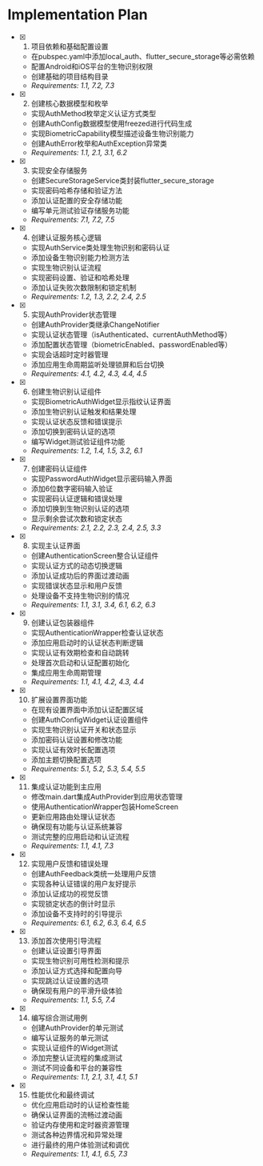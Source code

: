 # Implementation Plan

- [x] 1. 项目依赖和基础配置设置
  - 在pubspec.yaml中添加local_auth、flutter_secure_storage等必需依赖
  - 配置Android和iOS平台的生物识别权限
  - 创建基础的项目结构目录
  - _Requirements: 1.1, 7.2, 7.3_

- [x] 2. 创建核心数据模型和枚举
  - 实现AuthMethod枚举定义认证方式类型
  - 创建AuthConfig数据模型使用freezed进行代码生成
  - 实现BiometricCapability模型描述设备生物识别能力
  - 创建AuthError枚举和AuthException异常类
  - _Requirements: 1.1, 2.1, 3.1, 6.2_

- [x] 3. 实现安全存储服务
  - 创建SecureStorageService类封装flutter_secure_storage
  - 实现密码哈希存储和验证方法
  - 添加认证配置的安全存储功能
  - 编写单元测试验证存储服务功能
  - _Requirements: 7.1, 7.2, 7.5_

- [x] 4. 创建认证服务核心逻辑
  - 实现AuthService类处理生物识别和密码认证
  - 添加设备生物识别能力检测方法
  - 实现生物识别认证流程
  - 实现密码设置、验证和哈希处理
  - 添加认证失败次数限制和锁定机制
  - _Requirements: 1.2, 1.3, 2.2, 2.4, 2.5_

- [x] 5. 实现AuthProvider状态管理
  - 创建AuthProvider类继承ChangeNotifier
  - 实现认证状态管理（isAuthenticated、currentAuthMethod等）
  - 添加配置状态管理（biometricEnabled、passwordEnabled等）
  - 实现会话超时定时器管理
  - 添加应用生命周期监听处理锁屏和后台切换
  - _Requirements: 4.1, 4.2, 4.3, 4.4, 4.5_

- [x] 6. 创建生物识别认证组件
  - 实现BiometricAuthWidget显示指纹认证界面
  - 添加生物识别认证触发和结果处理
  - 实现认证状态反馈和错误提示
  - 添加切换到密码认证的选项
  - 编写Widget测试验证组件功能
  - _Requirements: 1.2, 1.4, 1.5, 3.2, 6.1_

- [x] 7. 创建密码认证组件
  - 实现PasswordAuthWidget显示密码输入界面
  - 添加6位数字密码输入验证
  - 实现密码认证逻辑和错误处理
  - 添加切换到生物识别认证的选项
  - 显示剩余尝试次数和锁定状态
  - _Requirements: 2.1, 2.2, 2.3, 2.4, 2.5, 3.3_

- [x] 8. 实现主认证界面
  - 创建AuthenticationScreen整合认证组件
  - 实现认证方式的动态切换逻辑
  - 添加认证成功后的界面过渡动画
  - 实现错误状态显示和用户反馈
  - 处理设备不支持生物识别的情况
  - _Requirements: 1.1, 3.1, 3.4, 6.1, 6.2, 6.3_

- [x] 9. 创建认证包装器组件
  - 实现AuthenticationWrapper检查认证状态
  - 添加应用启动时的认证状态判断逻辑
  - 实现认证有效期检查和自动跳转
  - 处理首次启动和认证配置初始化
  - 集成应用生命周期管理
  - _Requirements: 1.1, 4.1, 4.2, 4.3, 4.4_

- [x] 10. 扩展设置界面功能
  - 在现有设置界面中添加认证配置区域
  - 创建AuthConfigWidget认证设置组件
  - 实现生物识别认证开关和状态显示
  - 添加密码认证设置和修改功能
  - 实现认证有效时长配置选项
  - 添加主题切换配置选项
  - _Requirements: 5.1, 5.2, 5.3, 5.4, 5.5_

- [x] 11. 集成认证功能到主应用
  - 修改main.dart集成AuthProvider到应用状态管理
  - 使用AuthenticationWrapper包装HomeScreen
  - 更新应用路由处理认证状态
  - 确保现有功能与认证系统兼容
  - 测试完整的应用启动和认证流程
  - _Requirements: 1.1, 4.1, 7.3_

- [x] 12. 实现用户反馈和错误处理
  - 创建AuthFeedback类统一处理用户反馈
  - 实现各种认证错误的用户友好提示
  - 添加认证成功的视觉反馈
  - 实现锁定状态的倒计时显示
  - 添加设备不支持时的引导提示
  - _Requirements: 6.1, 6.2, 6.3, 6.4, 6.5_

- [x] 13. 添加首次使用引导流程
  - 创建认证设置引导界面
  - 实现生物识别可用性检测和提示
  - 添加认证方式选择和配置向导
  - 实现跳过认证设置的选项
  - 确保现有用户的平滑升级体验
  - _Requirements: 1.1, 5.5, 7.4_

- [x] 14. 编写综合测试用例
  - 创建AuthProvider的单元测试
  - 编写认证服务的单元测试
  - 实现认证组件的Widget测试
  - 添加完整认证流程的集成测试
  - 测试不同设备和平台的兼容性
  - _Requirements: 1.1, 2.1, 3.1, 4.1, 5.1_

- [x] 15. 性能优化和最终调试
  - 优化应用启动时的认证检查性能
  - 确保认证界面的流畅过渡动画
  - 验证内存使用和定时器资源管理
  - 测试各种边界情况和异常处理
  - 进行最终的用户体验测试和调优
  - _Requirements: 1.1, 4.1, 6.5, 7.3_